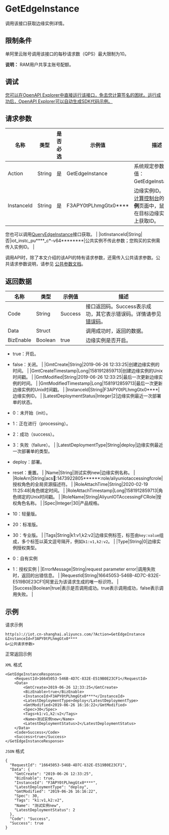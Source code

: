 # GetEdgeInstance

调用该接口获取边缘实例详情。

## 限制条件

单阿里云账号调用该接口的每秒请求数（QPS）最大限制为10。

**说明：** RAM用户共享主账号配额。

## 调试

[您可以在OpenAPI Explorer中直接运行该接口，免去您计算签名的困扰。运行成功后，OpenAPI Explorer可以自动生成SDK代码示例。](https://api.aliyun.com/#product=Iot&api=GetEdgeInstance&type=RPC&version=2018-01-20)

## 请求参数

|名称|类型|是否必选|示例值|描述|
|--|--|----|---|--|
|Action|String|是|GetEdgeInstance|系统规定参数。取值：GetEdgeInstance。 |
|InstanceId|String|是|F3APY0tPLhmgGtx0\*\*\*\*|边缘实例ID。在[边缘计算控制台](https://iot.console.aliyun.com/le/instance/list)的**边缘实例**页面中，鼠标悬浮在目标边缘实例名称上获取ID。

 您也可以调用[QueryEdgeInstance](~~135214~~)接口获取。 |
|IotInstanceId|String|否|iot\_instc\_pu\*\*\*\*\_c\*-v64\*\*\*\*\*\*\*\*|公共实例不传此参数；您购买的实例需传入实例ID。 |

调用API时，除了本文介绍的该API的特有请求参数，还需传入公共请求参数。公共请求参数说明，请参见 [公共参数文档](~~30561~~)。

## 返回数据

|名称|类型|示例值|描述|
|--|--|---|--|
|Code|String|Success|接口返回码。Success表示成功，其它表示错误码。详情请参见[错误码](~~135200~~)。 |
|Data|Struct| |调用成功时，返回的数据。 |
|BizEnable|Boolean|true|边缘实例是否开启。

 -   true：开启。
-   false：关闭。 |
|GmtCreate|String|2019-06-26 12:33:25|创建边缘实例的时间。 |
|GmtCreateTimestamp|Long|1581912859713|创建边缘实例的Unix时间戳。 |
|GmtModified|String|2019-06-26 12:33:25|最后一次更新边缘实例的时间。 |
|GmtModifiedTimestamp|Long|1581912859713|最后一次更新边缘实例的Unix时间戳。 |
|InstanceId|String|F3APY0tPLhmgGtx0\*\*\*\*|边缘实例ID。 |
|LatestDeploymentStatus|Integer|2|边缘实例最近一次部署单的状态。

 -   0：未开始（init）。
-   1：正在进行（processing）。
-   2：成功（success）。
-   3：失败（failure）。 |
|LatestDeploymentType|String|deploy|边缘实例最近一次部署单的类型。

 -   deploy：部署。
-   reset：重置。 |
|Name|String|测试实例new|边缘实例名称。 |
|RoleArn|String|acs:ram::1473922805\*\*\*\*\*\*:role/aliyuniotaccessingfcrole|授权角色的全局资源描述符。 |
|RoleAttachTime|String|2020-02-19 11:25:48|角色绑定时间。 |
|RoleAttachTimestamp|Long|1581912859713|角色绑定的Unix时间戳。 |
|RoleName|String|AliyunIOTAccessingFCRole|授权角色名称。 |
|Spec|Integer|30|产品规格。

 -   10：轻量版。
-   20：标准版。
-   30：专业版。 |
|Tags|String|k1:v1,k2:v2|边缘实例标签，标签由`key:value`组成，多个标签以英文逗号隔开，例如`k1:v1,k2:v2`。 |
|Type|String|0|边缘实例授权类型。

 -   0：自有实例
-   1：授权实例 |
|ErrorMessage|String|request parameter error|调用失败时，返回的出错信息。 |
|RequestId|String|16645053-546B-4D7C-832E-E519B0E23CF1|阿里云为该请求生成的唯一标识符。 |
|Success|Boolean|true|表示是否调用成功。true表示调用成功，false表示调用失败。 |

## 示例

请求示例

```
http(s)://iot.cn-shanghai.aliyuncs.com/?Action=GetEdgeInstance
&InstanceId=F3APY0tPLhmgGtx0****
&<公共请求参数>
```

正常返回示例

`XML` 格式

```
<GetEdgeInstanceResponse>
    <RequestId>16645053-546B-4D7C-832E-E519B0E23CF1</RequestId>
    <Data>
        <GmtCreate>2019-06-26 12:33:25</GmtCreate>
        <BizEnable>true</BizEnable>
        <InstanceId>F3APY0tPLhmgGtx0****</InstanceId>
        <LatestDeploymentType>deploy</LatestDeploymentType>
        <GmtModified>2019-06-26 16:16:22</GmtModified>
        <Spec>30</Spec>
        <Tags>k1:v1,k2:v2</Tags>
        <Name>测试实例new</Name>
        <LatestDeploymentStatus>2</LatestDeploymentStatus>
    </Data>
    <Code>Success</Code>
    <Success>true</Success>
</GetEdgeInstanceResponse>
```

`JSON` 格式

```
{
  "RequestId": "16645053-546B-4D7C-832E-E519B0E23CF1",
  "Data": {
    "GmtCreate": "2019-06-26 12:33:25",
    "BizEnable": true,
    "InstanceId": "F3APY0tPLhmgGtx0****",
    "LatestDeploymentType": "deploy",
    "GmtModified": "2019-06-26 16:16:22",
    "Spec": 30,
    "Tags": "k1:v1,k2:v2",
    "Name": "测试实例new",
    "LatestDeploymentStatus": 2
  },
  "Code": "Success",
  "Success": true
}
```

